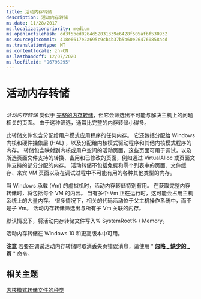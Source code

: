 ```yaml
---
title: 活动内存转储
description: 活动内存转储
ms.date: 11/28/2017
ms.localizationpriority: medium
ms.openlocfilehash: dd3f5bed0264d52031339e6428f505afbf530932
ms.sourcegitcommit: 418e6617e2a695c9cb4b37b5b60e264760858acd
ms.translationtype: MT
ms.contentlocale: zh-CN
ms.lasthandoff: 12/07/2020
ms.locfileid: "96796295"
---
```

# <a name="active-memory-dump"></a>活动内存转储


## <span id="ddk_kernel_memory_dump_dbg"></span><span id="DDK_KERNEL_MEMORY_DUMP_DBG"></span>


*活动内存转储* 类似于 [完整的内存转储](complete-memory-dump.md)，但它会筛选出不可能与解决主机上的问题相关的页面。 由于这种筛选，通常比完整的内存转储小得多。 

此转储文件包含分配给用户模式应用程序的任何内存。 它还包括分配给 Windows 内核和硬件抽象层 (HAL) ，以及分配给内核模式驱动程序和其他内核模式程序的内存。 转储包含映射到内核或用户空间的活动页面，这些页面可用于调试，以及所选页面文件支持的转换、备用和已修改的页面，例如通过 VirtualAlloc 或页面文件支持的部分分配的内存。 活动转储不包括免费和零个列表中的页面、文件缓存、来宾 VM 页面以及在调试过程中不可能有用的各种其他类型的内存。 

当 Windows 承载 (Vm) 的虚拟机时，活动内存转储特别有用。 在获取完整内存转储时，将包括每个 VM 的内容。 当有多个 Vm 正在运行时，这可能会占用主机系统上的大量内存。 很多情况下，相关的代码活动位于父主机操作系统中，而不是子 Vm。 活动内存转储筛选出与所有子 Vm 关联的内存。 

默认情况下，将活动内存转储文件写入% SystemRoot% \\ Memory。

活动内存转储在 Windows 10 和更高版本中可用。

**注意**  若要在调试活动内存转储时取消丢失页错误消息，请使用 " [**忽略 \_ 缺少的 \_ 页**](-ignore-missing-pages--suppress-missing-page-errors-.md) " 命令。

 

## <a name="span-idrelated_topicsspanrelated-topics"></a><span id="related_topics"></span>相关主题


[内核模式转储文件的种类](varieties-of-kernel-mode-dump-files.md)

 

 






